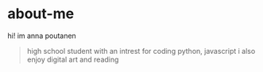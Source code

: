 # about-me

hi! im anna poutanen

> high school student with an intrest for coding
> python, javascript
> i also enjoy digital art and reading
